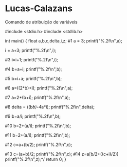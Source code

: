 # Lucas-Calazans
Comando de atribuição de variáveis

#include <stdio.h>
#include <stdlib.h>

int main()
{
   float a,b,c,delta,i,z;
   #1
   a = 3;
   printf("%.2f\n",a);

   i = a+3;
   printf("%.2f\n",i);

   #3
   i=i+1;
   printf("%.2f\n",i);

   #4
   b=a+i;
   printf("%.2f\n",b);

   #5
   b=i+a;
   printf("%.2f\n",b);

   #6
   a=((2*b)+i);
   printf("%.2f\n",a);


   #7
   a=2*(b+i);
   printf("%.2f\n",a);

   #8
   delta = ((b*b)-4*a*i);
   printf("%.2f\n",delta);

   #9
   b=a/i;
   printf("%.2f\n",b);

   #10
   b=2+(a/i);
   printf("%.2f\n",b);

   #11
   b=2+(a/i);
   printf("%.2f\n",b);

   #12
   c=a+(b/2);
   printf("%.2f\n",c);

   #13
   c=(a+b)/2;
   printf("%.2f\n",c);
   #14
   z=a[b/2+((c+i)/2)]
   printf("%.2f\n",z);*/
   return 0;
}
